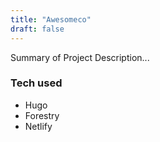 ```yaml
---
title: "Awesomeco"
draft: false
---
```

Summary of Project
Description...
### Tech used
* Hugo
* Forestry
* Netlify